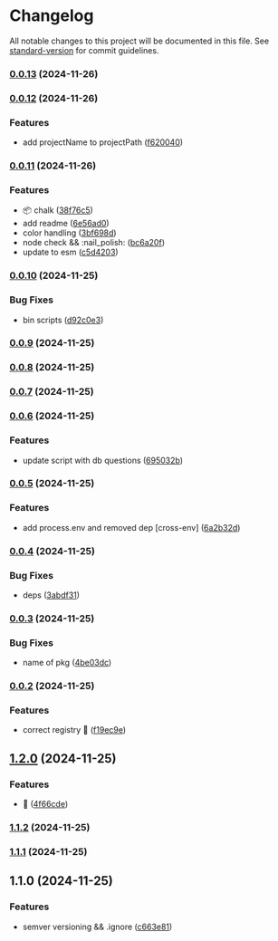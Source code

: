 # Changelog

All notable changes to this project will be documented in this file. See [standard-version](https://github.com/conventional-changelog/standard-version) for commit guidelines.

### [0.0.13](https://github.com/HayoDev/create-litium-accelerator/compare/v0.0.12...v0.0.13) (2024-11-26)

### [0.0.12](https://github.com/HayoDev/create-litium-accelerator/compare/v0.0.11...v0.0.12) (2024-11-26)


### Features

* add projectName to projectPath ([f620040](https://github.com/HayoDev/create-litium-accelerator/commit/f6200404a25d9b172fcd0ea54ec0f85337e93ffc))

### [0.0.11](https://github.com/HayoDev/create-litium-accelerator/compare/v0.0.10...v0.0.11) (2024-11-26)


### Features

* :package: chalk ([38f76c5](https://github.com/HayoDev/create-litium-accelerator/commit/38f76c5c1d96d74c6a28a05ec13309922d6c08f0))
* add readme ([6e56ad0](https://github.com/HayoDev/create-litium-accelerator/commit/6e56ad0684ad4de09800730b04b0691e424004fa))
* color handling ([3bf698d](https://github.com/HayoDev/create-litium-accelerator/commit/3bf698d8da4a8195c96cd6de56776f42c5aab921))
* node check && :nail_polish: ([bc6a20f](https://github.com/HayoDev/create-litium-accelerator/commit/bc6a20fd3328edcec2176f6b351ce0b99b7b275d))
* update to esm ([c5d4203](https://github.com/HayoDev/create-litium-accelerator/commit/c5d4203546beb8b39e9e69c1b48f43c5dd14af5f))

### [0.0.10](https://github.com/HayoDev/create-litium-accelerator/compare/v0.0.9...v0.0.10) (2024-11-25)


### Bug Fixes

* bin scripts ([d92c0e3](https://github.com/HayoDev/create-litium-accelerator/commit/d92c0e3120be8dd4e393604d567fc7fb384767dc))

### [0.0.9](https://github.com/HayoDev/create-litium-accelerator/compare/v0.0.8...v0.0.9) (2024-11-25)

### [0.0.8](https://github.com/HayoDev/create-litium-accelerator/compare/v0.0.7...v0.0.8) (2024-11-25)

### [0.0.7](https://github.com/HayoDev/create-litium-accelerator/compare/v0.0.6...v0.0.7) (2024-11-25)

### [0.0.6](https://github.com/HayoDev/create-litium-accelerator/compare/v0.0.5...v0.0.6) (2024-11-25)


### Features

* update script with db questions ([695032b](https://github.com/HayoDev/create-litium-accelerator/commit/695032baf05d87eccaec8565843a7ad62e5a8ef2))

### [0.0.5](https://github.com/HayoDev/create-litium-accelerator/compare/v0.0.4...v0.0.5) (2024-11-25)


### Features

* add process.env and removed dep [cross-env] ([6a2b32d](https://github.com/HayoDev/create-litium-accelerator/commit/6a2b32da091f266aebcf3f25702ede927df1fc74))

### [0.0.4](https://github.com/HayoDev/create-litium-accelerator/compare/v0.0.3...v0.0.4) (2024-11-25)


### Bug Fixes

* deps ([3abdf31](https://github.com/HayoDev/create-litium-accelerator/commit/3abdf311e524e606f9855839e23a8bf713a45afb))

### [0.0.3](https://github.com/HayoDev/create-litium-accelerator/compare/v0.0.2...v0.0.3) (2024-11-25)


### Bug Fixes

* name of pkg ([4be03dc](https://github.com/HayoDev/create-litium-accelerator/commit/4be03dcd4aa8353dc2bcf449a7c7bd8c6d10aaae))

### [0.0.2](https://github.com/HayoDev/create-litium-accelerator/compare/v1.2.0...v0.0.2) (2024-11-25)


### Features

* correct registry :pencil: ([f19ec9e](https://github.com/HayoDev/create-litium-accelerator/commit/f19ec9e528fa3c93e2a25e9f18052ab3fbd7eb0d))

## [1.2.0](https://github.com/HayoDev/create-litium-accelerator/compare/v1.1.2...v1.2.0) (2024-11-25)


### Features

* :wrench: ([4f66cde](https://github.com/HayoDev/create-litium-accelerator/commit/4f66cde6bc71f58ca966817ae7e8a584fe742f4b))

### [1.1.2](https://github.com/HayoDev/create-litium-accelerator/compare/v1.1.1...v1.1.2) (2024-11-25)

### [1.1.1](https://github.com/HayoDev/create-litium-accelerator/compare/v1.1.0...v1.1.1) (2024-11-25)

## 1.1.0 (2024-11-25)


### Features

* semver versioning && .ignore ([c663e81](https://github.com/HayoDev/create-litium-accelerator/commit/c663e8158bf4dfc6b23465075d4a362d8b825e44))
